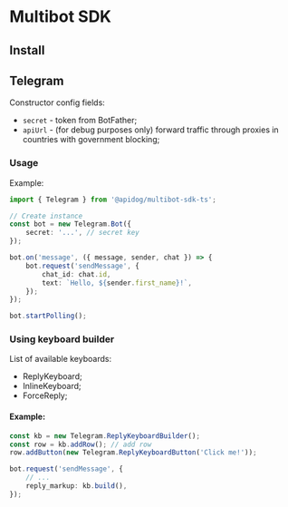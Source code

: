 # Multibot SDK
## Install

## Telegram
Constructor config fields:
* `secret` - token from BotFather;
* `apiUrl` - (for debug purposes only) forward traffic through proxies in countries with government blocking;

### Usage
Example:
```typescript
import { Telegram } from '@apidog/multibot-sdk-ts';

// Create instance
const bot = new Telegram.Bot({
    secret: '...', // secret key
});

bot.on('message', ({ message, sender, chat }) => {
    bot.request('sendMessage', {
        chat_id: chat.id,
        text: `Hello, ${sender.first_name}!`,
    });
});

bot.startPolling();
```

### Using keyboard builder
List of available keyboards:
* ReplyKeyboard;
* InlineKeyboard;
* ForceReply;

#### Example:
```typescript
const kb = new Telegram.ReplyKeyboardBuilder();
const row = kb.addRow(); // add row
row.addButton(new Telegram.ReplyKeyboardButton('Click me!'));

bot.request('sendMessage', {
    // ...
    reply_markup: kb.build(),
});
```
